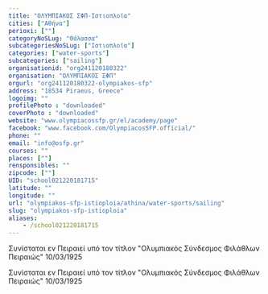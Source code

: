 ```yaml
---
title: "ΟΛΥΜΠΙΑΚΟΣ ΣΦΠ-Ιστιοπλοϊα"
cities: ["Αθήνα"]
perioxi: [""]
categoryNoSLug: "Θάλασσα"
subcategoriesNoSLug: ["Ιστιοπλοϊα"]
categories: ["water-sports"]
subcategories: ["sailing"]
organisationid: "org241120180322"
organisation: "ΟΛΥΜΠΙΑΚΟΣ ΣΦΠ"
orgurl: "org241120180322-olympiakos-sfp"
address: "18534 Piraeus, Greece"
logoimg: ""
profilePhoto : "downloaded"
coverPhoto : "downloaded"
website: "www.olympiacossfp.gr/el/academy/page"
facebook: "www.facebook.com/OlympiacosSFP.official/"
phone: ""
email: "info@osfp.gr"
courses: ""
places: [""]
rensponsibles: ""
zipcode: [""]
UID: "school021220181715"
latitude: ""
longitude: ""
url: "olympiakos-sfp-istioploia/athina/water-sports/sailing"
slug: "olympiakos-sfp-istioploia"
aliases:
    - /school021220181715
---
```



Συνίσταται εν Πειραιεί υπό τον τίτλον &quot;Ολυμπιακός Σύνδεσμος Φιλάθλων Πειραιώς&quot; 10/03/1925

Συνίσταται εν Πειραιεί υπό τον τίτλον &quot;Ολυμπιακός Σύνδεσμος Φιλάθλων Πειραιώς&quot; 10/03/1925